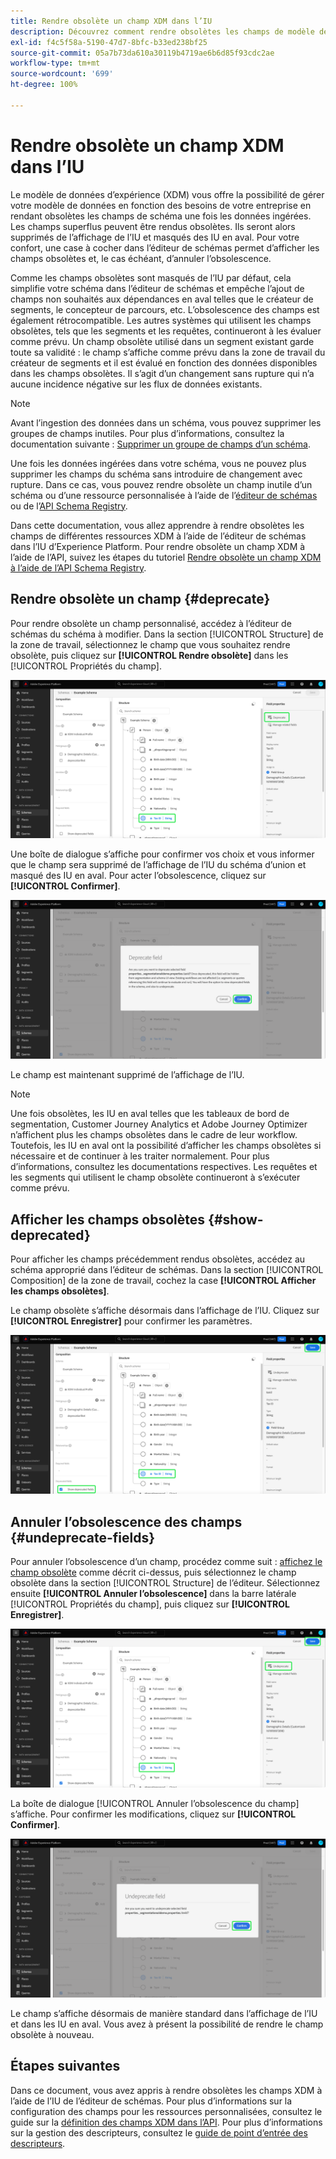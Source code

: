 ```yaml
---
title: Rendre obsolète un champ XDM dans l’IU
description: Découvrez comment rendre obsolètes les champs de modèle de données d’expérience (XDM) à l’aide de l’éditeur de schémas dans Experience Platform.
exl-id: f4c5f58a-5190-47d7-8bfc-b33ed238bf25
source-git-commit: 05a7b73da610a30119b4719ae6b6d85f93cdc2ae
workflow-type: tm+mt
source-wordcount: '699'
ht-degree: 100%

---
```


# Rendre obsolète un champ XDM dans l’IU

Le modèle de données d’expérience (XDM) vous offre la possibilité de gérer votre modèle de données en fonction des besoins de votre entreprise en rendant obsolètes les champs de schéma une fois les données ingérées. Les champs superflus peuvent être rendus obsolètes. Ils seront alors supprimés de l’affichage de l’IU et masqués des IU en aval. Pour votre confort, une case à cocher dans l’éditeur de schémas permet d’afficher les champs obsolètes et, le cas échéant, d’annuler l’obsolescence.

Comme les champs obsolètes sont masqués de l’IU par défaut, cela simplifie votre schéma dans l’éditeur de schémas et empêche l’ajout de champs non souhaités aux dépendances en aval telles que le créateur de segments, le concepteur de parcours, etc. L’obsolescence des champs est également rétrocompatible. Les autres systèmes qui utilisent les champs obsolètes, tels que les segments et les requêtes, continueront à les évaluer comme prévu. Un champ obsolète utilisé dans un segment existant garde toute sa validité : le champ s’affiche comme prévu dans la zone de travail du créateur de segments et il est évalué en fonction des données disponibles dans les champs obsolètes. Il s’agit d’un changement sans rupture qui n’a aucune incidence négative sur les flux de données existants.

>[!NOTE]
>
>Avant l’ingestion des données dans un schéma, vous pouvez supprimer les groupes de champs inutiles. Pour plus d’informations, consultez la documentation suivante : [Supprimer un groupe de champs d’un schéma](../ui/resources/schemas.md#remove-fields).

Une fois les données ingérées dans votre schéma, vous ne pouvez plus supprimer les champs du schéma sans introduire de changement avec rupture. Dans ce cas, vous pouvez rendre obsolète un champ inutile d’un schéma ou d’une ressource personnalisée à l’aide de l’[éditeur de schémas](./create-schema-ui.md) ou de l’[API Schema Registry](https://developer.adobe.com/experience-platform-apis/references/schema-registry/).

Dans cette documentation, vous allez apprendre à rendre obsolètes les champs de différentes ressources XDM à l’aide de l’éditeur de schémas dans l’IU d’Experience Platform. Pour rendre obsolète un champ XDM à l’aide de l’API, suivez les étapes du tutoriel [Rendre obsolète un champ XDM à l’aide de l’API Schema Registry](./field-deprecation-api.md).

## Rendre obsolète un champ {#deprecate}

Pour rendre obsolète un champ personnalisé, accédez à l’éditeur de schémas du schéma à modifier. Dans la section [!UICONTROL Structure] de la zone de travail, sélectionnez le champ que vous souhaitez rendre obsolète, puis cliquez sur **[!UICONTROL Rendre obsolète]** dans les [!UICONTROL Propriétés du champ].

![L’éditeur de schémas avec la sélection d’un champ et l’option Rendre obsolète mise en surbrillance.](../images/tutorials/field-deprecation/deprecate-single-field.png)

Une boîte de dialogue s’affiche pour confirmer vos choix et vous informer que le champ sera supprimé de l’affichage de l’IU du schéma d’union et masqué des IU en aval. Pour acter l’obsolescence, cliquez sur **[!UICONTROL Confirmer]**.

![La boîte de dialogue Rendre obsolète le champ, avec l’option Confirmer mise en surbrillance.](../images/tutorials/field-deprecation/deprecate-field-dialog.png)

Le champ est maintenant supprimé de l’affichage de l’IU.

>[!NOTE]
>
>Une fois obsolètes, les IU en aval telles que les tableaux de bord de segmentation, Customer Journey Analytics et Adobe Journey Optimizer n’affichent plus les champs obsolètes dans le cadre de leur workflow. Toutefois, les IU en aval ont la possibilité d’afficher les champs obsolètes si nécessaire et de continuer à les traiter normalement. Pour plus d’informations, consultez les documentations respectives. Les requêtes et les segments qui utilisent le champ obsolète continueront à s’exécuter comme prévu.

## Afficher les champs obsolètes {#show-deprecated}

Pour afficher les champs précédemment rendus obsolètes, accédez au schéma approprié dans l’éditeur de schémas. Dans la section [!UICONTROL Composition] de la zone de travail, cochez la case **[!UICONTROL Afficher les champs obsolètes]**.

Le champ obsolète s’affiche désormais dans l’affichage de l’IU. Cliquez sur **[!UICONTROL Enregistrer]** pour confirmer les paramètres.

![L’éditeur de schémas avec la sélection d’un champ et les options Afficher les champs obsolètes et Enregistrer mises en surbrillance.](../images/tutorials/field-deprecation/show-deprecated-fields.png)

## Annuler l’obsolescence des champs {#undeprecate-fields}

Pour annuler l’obsolescence d’un champ, procédez comme suit : [affichez le champ obsolète](#show-deprecated) comme décrit ci-dessus, puis sélectionnez le champ obsolète dans la section [!UICONTROL Structure] de l’éditeur. Sélectionnez ensuite **[!UICONTROL Annuler l’obsolescence]** dans la barre latérale [!UICONTROL Propriétés du champ], puis cliquez sur **[!UICONTROL Enregistrer]**.

![L’éditeur de schémas avec la sélection du champ obsolète et les options Annuler l’obsolescence et Enregistrer mises en surbrillance.](../images/tutorials/field-deprecation/undeprecate-single-field.png)

La boîte de dialogue [!UICONTROL Annuler l’obsolescence du champ] s’affiche. Pour confirmer les modifications, cliquez sur **[!UICONTROL Confirmer]**.

![La boîte de dialogue [!UICONTROL Annuler l’obsolescence du champ] avec l’option Confirmer mise en surbrillance.](../images/tutorials/field-deprecation/undeprecate-field-dialog.png)

Le champ s’affiche désormais de manière standard dans l’affichage de l’IU et dans les IU en aval. Vous avez à présent la possibilité de rendre le champ obsolète à nouveau.

## Étapes suivantes

Dans ce document, vous avez appris à rendre obsolètes les champs XDM à l’aide de l’IU de l’éditeur de schémas. Pour plus d’informations sur la configuration des champs pour les ressources personnalisées, consultez le guide sur la [définition des champs XDM dans l’API](./custom-fields-api.md). Pour plus d’informations sur la gestion des descripteurs, consultez le [guide de point d’entrée des descripteurs](../api/descriptors.md).
